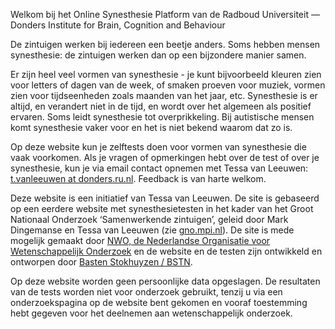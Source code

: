 Welkom bij het Online Synesthesie Platform van de Radboud Universiteit — Donders Institute for Brain, Cognition and Behaviour

De zintuigen werken bij iedereen een beetje anders. Soms hebben mensen synesthesie: de zintuigen werken dan op een bijzondere manier samen.

Er zijn heel veel vormen van synesthesie - je kunt bijvoorbeeld kleuren zien voor letters of dagen van de week, of smaken proeven voor muziek, vormen zien voor tijdseenheden zoals maanden van het jaar, etc. Synesthesie is er altijd, en verandert niet in de tijd, en wordt over het algemeen als positief ervaren. Soms leidt synesthesie tot overprikkeling. Bij autistische mensen komt synesthesie vaker voor en het is niet bekend waarom dat zo is.

Op deze website kun je zelftests doen voor vormen van synesthesie die vaak voorkomen. Als je vragen of opmerkingen hebt over de test of over je synesthesie, kun je via email contact opnemen met Tessa van Leeuwen: [t.vanleeuwen at donders.ru.nl](mailto:t.vanleeuwen@donders.ru.nl). Feedback is van harte welkom.

Deze website is een initiatief van Tessa van Leeuwen. De site is gebaseerd op een eerdere website met synesthesietesten in het kader van het Groot Nationaal Onderzoek ‘Samenwerkende zintuigen’, geleid door Mark Dingemanse en Tessa van Leeuwen (zie [gno.mpi.nl](https://gno.mpi.nl)). De site is mede mogelijk gemaakt door [NWO, de Nederlandse Organisatie voor Wetenschappelijk Onderzoek](https://nwo.nl) en de website en de testen zijn ontwikkeld en ontworpen door [Basten Stokhuyzen / BSTN](https://bstn.nl).

Op deze website worden geen persoonlijke data opgeslagen. De resultaten van de tests worden niet voor onderzoek gebruikt, tenzij u via een onderzoekspagina op de website bent gekomen en vooraf toestemming hebt gegeven voor het deelnemen aan wetenschappelijk onderzoek.
